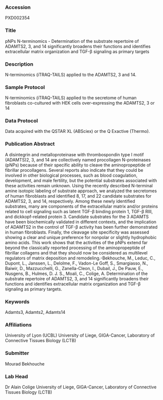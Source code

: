 ### Accession
PXD002354

### Title
pNPs N-terminomics -  Determination of the substrate repertoire of ADAMTS2, 3, and 14 significantly broadens their functions and identifies extracellular matrix organization and TGF-β signaling as primary targets

### Description
N-terminomics (iTRAQ-TAILS) applied to the ADAMTS2, 3 and 14.

### Sample Protocol
N-terminomics (iTRAQ-TAILS) applied to the secretome of human fibroblasts co-cultured with HEK cells over-expressing the ADAMTS2, 3 or 14

### Data Protocol
Data acquired with the QSTAR XL (ABSciex) or the Q Exactive (Thermo).

### Publication Abstract
A disintegrin and metalloproteinase with thrombospondin type I motif (ADAMTS)2, 3, and 14 are collectively named procollagen N-proteinases (pNPs) because of their specific ability to cleave the aminopropeptide of fibrillar procollagens. Several reports also indicate that they could be involved in other biological processes, such as blood coagulation, development, and male fertility, but the potential substrates associated with these activities remain unknown. Using the recently described N-terminal amine isotopic labeling of substrate approach, we analyzed the secretomes of human fibroblasts and identified 8, 17, and 22 candidate substrates for ADAMTS2, 3, and 14, respectively. Among these newly identified substrates, many are components of the extracellular matrix and/or proteins related to cell signaling such as latent TGF-&#x3b2; binding protein 1, TGF-&#x3b2; RIII, and dickkopf-related protein 3. Candidate substrates for the 3 ADAMTS have been biochemically validated in different contexts, and the implication of ADAMTS2 in the control of TGF-&#x3b2; activity has been further demonstrated in human fibroblasts. Finally, the cleavage site specificity was assessed showing a clear and unique preference for nonpolar or slightly hydrophobic amino acids. This work shows that the activities of the pNPs extend far beyond the classically reported processing of the aminopropeptide of fibrillar collagens and that they should now be considered as multilevel regulators of matrix deposition and remodeling.-Bekhouche, M., Leduc, C., Dupont, L., Janssen, L., Delolme, F., Vadon-Le Goff, S., Smargiasso, N., Baiwir, D., Mazzucchelli, G., Zanella-Cleon, I., Dubail, J., De Pauw, E., Nusgens, B., Hulmes, D. J. S., Moali, C., Colige, A. Determination of the substrate repertoire of ADAMTS2, 3, and 14 significantly broadens their functions and identifies extracellular matrix organization and TGF-&#x3b2; signaling as primary targets.

### Keywords
Adamts3, Adamts2, Adamts14

### Affiliations
University of Lyon (UCBL)
University of Liege, GIGA-Cancer, Laboratory of Connective Tissues Biology (LCTB)

### Submitter
Mourad Bekhouche

### Lab Head
Dr Alain Colige
University of Liege, GIGA-Cancer, Laboratory of Connective Tissues Biology (LCTB)


